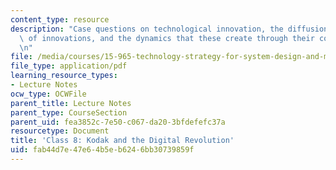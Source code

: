 ```yaml
---
content_type: resource
description: "Case questions on technological innovation, the diffusion and adoption\
  \ of innovations, and the dynamics that these create through their co-evolution.\r\
  \n"
file: /media/courses/15-965-technology-strategy-for-system-design-and-management-spring-2009/fab44d7e47e64b5eb6246bb30739859f_MIT15_965S09_case08.pdf
file_type: application/pdf
learning_resource_types:
- Lecture Notes
ocw_type: OCWFile
parent_title: Lecture Notes
parent_type: CourseSection
parent_uid: fea3852c-7e50-c067-da20-3bfdefefc37a
resourcetype: Document
title: 'Class 8: Kodak and the Digital Revolution'
uid: fab44d7e-47e6-4b5e-b624-6bb30739859f
---
```

